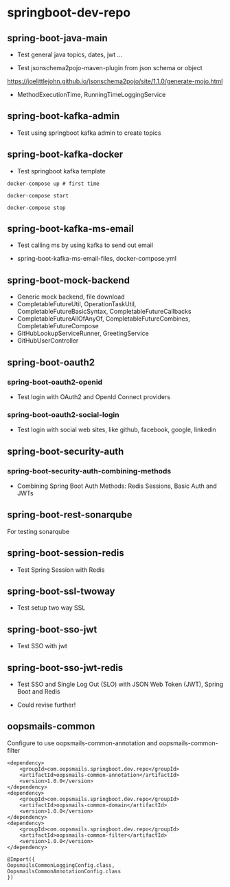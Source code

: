 # springboot-dev-repo

## spring-boot-java-main
- Test general java topics, dates, jwt ...

- Test jsonschema2pojo-maven-plugin from json schema or object

https://joelittlejohn.github.io/jsonschema2pojo/site/1.1.0/generate-mojo.html

- MethodExecutionTime, RunningTimeLoggingService

## spring-boot-kafka-admin

- Test using springboot kafka admin to create topics

## spring-boot-kafka-docker

- Test springboot kafka template

```
docker-compose up # first time

docker-compose start

docker-compose stop

```

## spring-boot-kafka-ms-email

- Test calling ms by using kafka to send out email

- spring-boot-kafka-ms-email-files, docker-compose.yml

## spring-boot-mock-backend

- Generic mock backend, file download
- CompletableFutureUtil, OperationTaskUtil, CompletableFutureBasicSyntax, CompletableFutureCallbacks
- CompletableFutureAllOfAnyOf, CompletableFutureCombines, CompletableFutureCompose
- GitHubLookupServiceRunner, GreetingService
- GitHubUserController

## spring-boot-oauth2

### spring-boot-oauth2-openid
- Test login with OAuth2 and OpenId Connect providers

### spring-boot-oauth2-social-login

- Test login with social web sites, like github, facebook, google, linkedin

## spring-boot-security-auth

### spring-boot-security-auth-combining-methods

- Combining Spring Boot Auth Methods: Redis Sessions, Basic Auth and JWTs

## spring-boot-rest-sonarqube

For testing sonarqube

## spring-boot-session-redis

- Test Spring Session with Redis

## spring-boot-ssl-twoway

- Test setup two way SSL

## spring-boot-sso-jwt

- Test SSO with jwt

## spring-boot-sso-jwt-redis

- Test SSO and Single Log Out (SLO) with JSON Web Token (JWT), Spring Boot and Redis

- Could revise further!

## oopsmails-common

Configure to use oopsmails-common-annotation and oopsmails-common-filter

```
<dependency>
    <groupId>com.oopsmails.springboot.dev.repo</groupId>
    <artifactId>oopsmails-common-annotation</artifactId>
    <version>1.0.0</version>
</dependency>
<dependency>
    <groupId>com.oopsmails.springboot.dev.repo</groupId>
    <artifactId>oopsmails-common-domain</artifactId>
    <version>1.0.0</version>
</dependency>
<dependency>
    <groupId>com.oopsmails.springboot.dev.repo</groupId>
    <artifactId>oopsmails-common-filter</artifactId>
    <version>1.0.0</version>
</dependency>

@Import({
OopsmailsCommonLoggingConfig.class,
OopsmailsCommonAnnotationConfig.class
})

```

